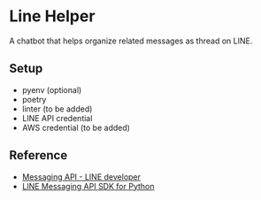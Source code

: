 # Line Helper

A chatbot that helps organize related messages as thread on LINE.

## Setup

* pyenv (optional)
* poetry
* linter (to be added)
* LINE API credential
* AWS credential (to be added)

## Reference

* [Messaging API - LINE developer](https://developers.line.biz/en/services/messaging-api/)
* [LINE Messaging API SDK for Python](https://github.com/line/line-bot-sdk-python)
